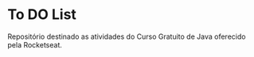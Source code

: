 # To DO List
Repositório destinado as atividades do Curso Gratuito de Java oferecido pela Rocketseat.
